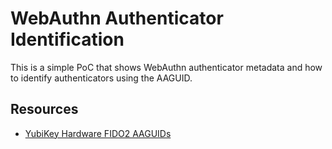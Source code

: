 # WebAuthn Authenticator Identification

This is a simple PoC that shows WebAuthn authenticator metadata and
how to identify authenticators using the AAGUID.

## Resources

- [YubiKey Hardware FIDO2 AAGUIDs](https://support.yubico.com/hc/en-us/articles/360016648959-YubiKey-Hardware-FIDO2-AAGUIDs)
